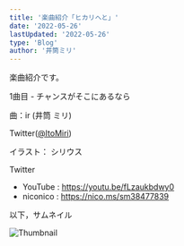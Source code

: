 ```yaml
---
title: '楽曲紹介「ヒカリへと」'
date: '2022-05-26'
lastUpdated: '2022-05-26'
type: 'Blog'
author: '井筒ミリ'
---
```


楽曲紹介です。

1曲目 - チャンスがそこにあるなら

曲：ir (井筒 ミリ)

Twitter([@ItoMiri](https://twitter.com/ItoMiri))

イラスト： シリウス

Twitter

- YouTube : https://youtu.be/fLzaukbdwy0
- niconico : https://nico.ms/sm38477839

以下，サムネイル

![Thumbnail](/images/assets/202205262.png)